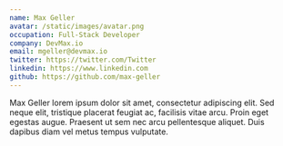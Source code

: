 ```yaml
---
name: Max Geller
avatar: /static/images/avatar.png
occupation: Full-Stack Developer
company: DevMax.io
email: mgeller@devmax.io
twitter: https://twitter.com/Twitter
linkedin: https://www.linkedin.com
github: https://github.com/max-geller
---
```


Max Geller lorem ipsum dolor sit amet, consectetur adipiscing elit. Sed neque elit, tristique placerat feugiat ac, facilisis vitae arcu. Proin eget egestas augue. Praesent ut sem nec arcu pellentesque aliquet. Duis dapibus diam vel metus tempus vulputate.
